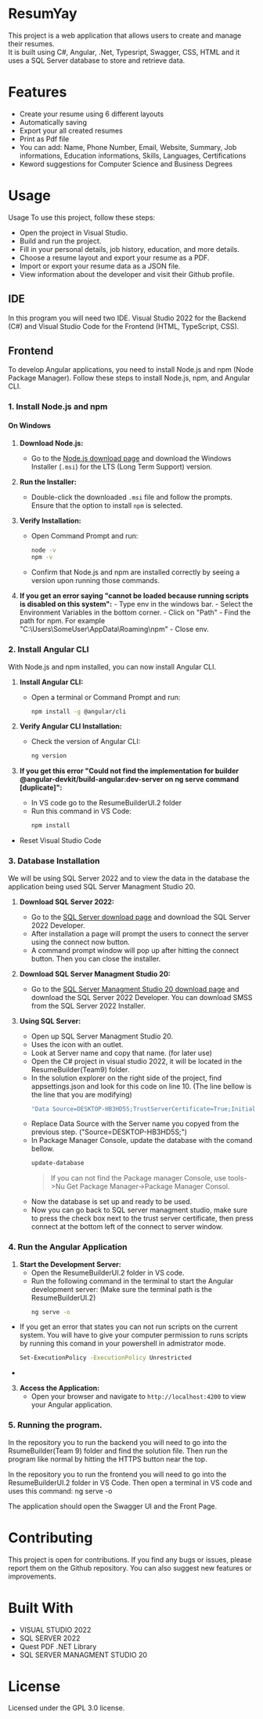 # ResumYay
This project is a web application that allows users to create and manage their resumes.<br>
It is built using C#, Angular, .Net, Typesript, Swagger, CSS, HTML and it uses a SQL Server database to store and retrieve data.<br>
<h1>Features</h1>
<ul>
  <li>Create your resume using 6 different layouts</li>
  <li>Automatically saving</li>
  <li>Export your all created resumes</li>
  <li>Print as Pdf file</li>
  <li>You can add: Name, Phone Number, Email, Website, Summary, Job informations, Education informations, Skills, Languages, Certifications</li>
  <li>Keword suggestions for Computer Science and Business Degrees</li>
</ul>

<h1>Usage</h1>
Usage
To use this project, follow these steps:
<ul>
<li>Open the project in Visual Studio.</li>
<li>Build and run the project.</li>
<li>Fill in your personal details, job history, education, and more details.</li>
<li>Choose a resume layout and export your resume as a PDF.</li>
<li>Import or export your resume data as a JSON file.</li>
<li>View information about the developer and visit their Github profile.</li>
</ul>

## IDE

In this program you will need two IDE. Visual Studio 2022 for the Backend (C#) and Visual Studio Code for the Frontend (HTML, TypeScript, CSS).

## Frontend

To develop Angular applications, you need to install Node.js and npm (Node Package Manager). Follow these steps to install Node.js, npm, and Angular CLI.

### 1. Install Node.js and npm

#### On Windows

1. **Download Node.js:**
   - Go to the [Node.js download page](https://nodejs.org/) and download the Windows Installer (`.msi`) for the LTS (Long Term Support) version.

2. **Run the Installer:**
   - Double-click the downloaded `.msi` file and follow the prompts. Ensure that the option to install `npm` is selected.

3. **Verify Installation:**
   - Open Command Prompt and run:
     ```bash
     node -v
     npm -v
     ```
   - Confirm that Node.js and npm are installed correctly by seeing a version upon running those commands.

4.    **If you get an error saying "cannot be loaded because running scripts is disabled on this system":**
    - Type env in the windows bar.
    - Select the Environment Variables in the bottom corner.
    - Click on "Path"
    - Find the path for npm. For example "C:\Users\SomeUser\AppData\Roaming\npm"
    - Close env.

### 2. Install Angular CLI

With Node.js and npm installed, you can now install Angular CLI.

1. **Install Angular CLI:**
   - Open a terminal or Command Prompt and run:
     ```bash
     npm install -g @angular/cli
     ```

2. **Verify Angular CLI Installation:**
   - Check the version of Angular CLI:
     ```bash
     ng version
     ```

3. **If you get this error "Could not find the implementation for builder @angular-devkit/build-angular:dev-server on ng serve command [duplicate]":**
   - In VS code go to the ResumeBuilderUI.2 folder
   - Run this command in VS Code:
     ```bash
     npm install
     ```
  - Reset Visual Studio Code
### 3. Database Installation

We will be using SQL Server 2022 and to view the data in the database the application being used 
SQL Server Managment Studio 20.

1. **Download SQL Server 2022:**
   - Go to the [SQL Server download page](https://www.microsoft.com/en-us/sql-server/sql-server-downloads) and download the SQL Server 2022 Developer.
   - After installation a page will prompt the users to connect the server using the connect now button.
   - A command prompt window will pop up after hitting the connect button. Then you can close the installer.

2. **Download SQL Server Managment Studio 20:**
   - Go to the [SQL Server Managment Studio 20 download page](https://learn.microsoft.com/en-us/sql/ssms/download-sql-server-management-studio-ssms?view=sql-server-ver16) and download the SQL Server 2022 Developer. You can download SMSS from the SQL Server 2022 Installer.

3. **Using SQL Server:**
   - Open up SQL Server Managment Studio 20.
   - Uses the icon with an outlet.
   - Look at Server name and copy that name. (for later use)
   - Open the C# project in visual studio 2022, it will be located in the ResumeBuilder(Team9) folder.
   - In the solution explorer on the right side of the project, find appsettings.json and look for this code on line 10. (The line bellow is the line that you are modifying)
      ```bash
     "Data Source=DESKTOP-HB3HD5S;TrustServerCertificate=True;Initial Catalog = ResumeBuilderDb; Integrated Security = true;"
     ```
   - Replace Data Source with the Server name you copyed from the previous step. ("Source=DESKTOP-HB3HD5S;")
   - In Package Manager Console, update the database with the comand bellow.
      ```bash
     update-database
     ```
       >If you can not find the Package manager Console, use tools->Nu Get Package Manager->Package Manager Consol.
   - Now the database is set up and ready to be used.
   - Now you can go back to SQL server managment studio, make sure to press the check box next to the trust server certificate, then press connect at the bottom left of the connect to server window.

### 4. Run the Angular Application

1. **Start the Development Server:**
   - Open the ResumeBuilderUI.2 folder in VS code.
   - Run the following command in the terminal to start the Angular development server: (Make sure the terminal path is the ResumeBuilderUI.2)
     ```bash
     ng serve -o
     ```

  - If you get an error that states you can not run scripts on the current system. You will have to give your computer permission to runs scripts by running this comand in your powershell in admistrator mode.
      ```bash
     Set-ExecutionPolicy -ExecutionPolicy Unrestricted
     ```
  - 

3. **Access the Application:**
   - Open your browser and navigate to `http://localhost:4200` to view your Angular application.


### 5. Running the program.

In the repository you to run the backend you will need to go into the RsumeBuilder(Team 9) folder and find the solution file. Then run the program like normal by hitting the HTTPS button near the top.

In the repository you to run the frontend you will need to go into the ResumeBuilderUI.2 folder in VS Code. Then open a terminal in VS code and uses this command: ng serve -o

The application should open the Swagger UI and the Front Page.


<h1>Contributing</h1>
This project is open for contributions. If you find any bugs or issues, please report them on the Github repository. You can also suggest new features or improvements.

<h1>Built With</h1>
<ul>
  <li>VISUAL STUDIO 2022</li>
  <li>SQL SERVER 2022</li>
  <li>Quest PDF .NET Library</i>   
  <li>SQL SERVER MANAGMENT STUDIO 20</i>
</ul>

<h1>License</h1>
Licensed under the GPL 3.0 license.
